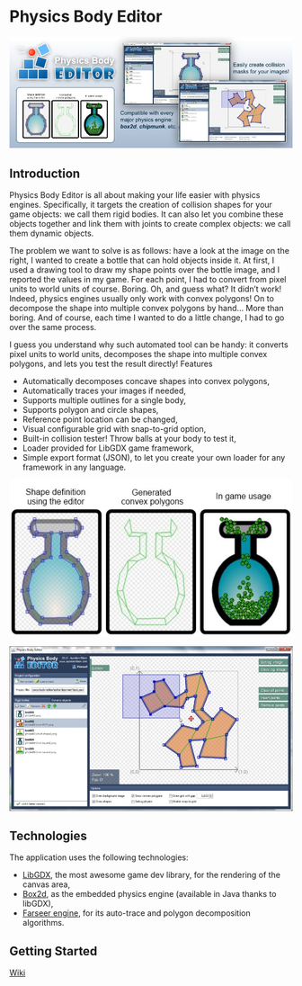 Physics Body Editor
==========
<p align="center"><img src="readmeImgs/slide-physics-body-editor.jpg" alt="Physics Body Editor"/></p>

Introduction
--------

Physics Body Editor is all about making your life easier with physics engines. Specifically, it targets the creation of collision shapes for your game objects: we call them rigid bodies. It can also let you combine these objects together and link them with joints to create complex objects: we call them dynamic objects.

The problem we want to solve is as follows: have a look at the image on the right, I wanted to create a bottle that can hold objects inside it. At first, I used a drawing tool to draw my shape points over the bottle image, and I reported the values in my game. For each point, I had to convert from pixel units to world units of course. Boring. Oh, and guess what? It didn’t work! Indeed, physics engines usually only work with convex polygons! On to decompose the shape into multiple convex polygons by hand… More than boring. And of course, each time I wanted to do a little change, I had to go over the same process.

I guess you understand why such automated tool can be handy: it converts pixel units to world units, decomposes the shape into multiple convex polygons, and lets you test the result directly!
Features

* Automatically decomposes concave shapes into convex polygons,
* Automatically traces your images if needed,
* Supports multiple outlines for a single body,
* Supports polygon and circle shapes,
* Reference point location can be changed,
* Visual configurable grid with snap-to-grid option,
* Built-in collision tester! Throw balls at your body to test it,
* Loader provided for LibGDX game framework,
* Simple export format (JSON), to let you create your own loader for any framework in any language.

<p align="center"><img src="readmeImgs/pbe-workflow.jpg" alt="From the editor to the game"/></p>
<p align="center"><img src="readmeImgs/pbe-02.jpg" alt="Features!"/></p>

Technologies
--------

The application uses the following technologies:

* [LibGDX](https://github.com/libgdx/libgdx), the most awesome game dev library, for the rendering of the canvas area,
*  [Box2d](http://box2d.org/), as the embedded physics engine (available in Java thanks to libGDX),
*  [Farseer engine](http://farseerphysics.codeplex.com/), for its auto-trace and polygon decomposition algorithms.

Getting Started
--------
[Wiki](https://github.com/MovingBlocks/box2d-editor/wiki)
